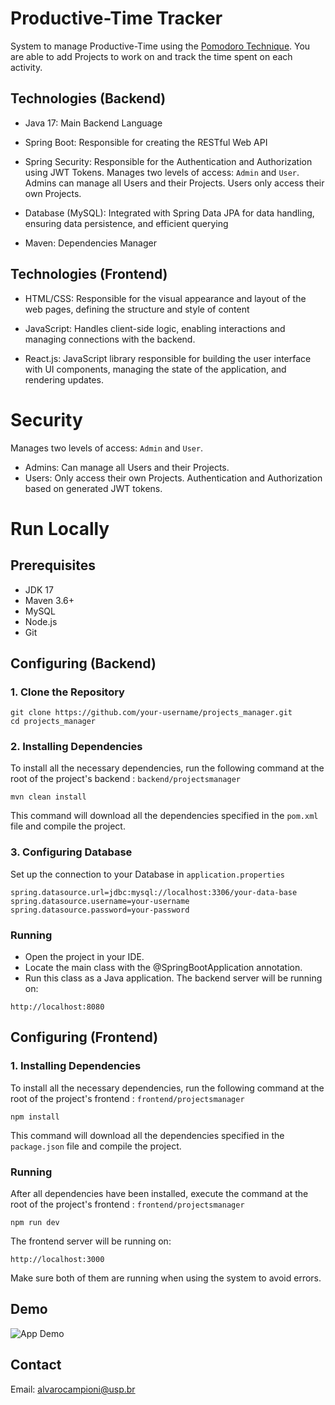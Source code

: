 # Productive-Time Tracker
System to manage Productive-Time using the [Pomodoro Technique](https://en.wikipedia.org/wiki/Pomodoro_Technique). You are able to add Projects to work on and track the time spent on each activity. 

## Technologies (Backend)
- Java 17: Main Backend Language

- Spring Boot: Responsible for creating the RESTful Web API

- Spring Security: Responsible for the Authentication and Authorization using JWT Tokens. Manages two levels of access: `Admin` and `User`. Admins can manage all Users and their Projects. Users only access their own Projects.

- Database (MySQL): Integrated with Spring Data JPA for data handling, ensuring data persistence, and efficient querying

- Maven: Dependencies Manager

## Technologies (Frontend)
- HTML/CSS: Responsible for the visual appearance and layout of the web pages, defining the structure and style of content

- JavaScript: Handles client-side logic, enabling interactions and managing connections with the backend.

- React.js: JavaScript library responsible for building the user interface with UI components, managing the state of the application, and rendering updates.

# Security
Manages two levels of access: `Admin` and `User`.
- Admins: Can manage all Users and their Projects. 
- Users: Only access their own Projects.
Authentication and Authorization based on generated JWT tokens.

# Run Locally

## Prerequisites
- JDK 17
- Maven 3.6+
- MySQL
- Node.js
- Git

## Configuring (Backend)

### 1. Clone the Repository
```
git clone https://github.com/your-username/projects_manager.git
cd projects_manager
```
### 2. Installing Dependencies
To install all the necessary dependencies, run the following command at the root of the project's backend : `backend/projectsmanager`
```
mvn clean install
```
This command will download all the dependencies specified in the `pom.xml` file and compile the project.

### 3. Configuring Database
Set up the connection to your Database in `application.properties`
```
spring.datasource.url=jdbc:mysql://localhost:3306/your-data-base
spring.datasource.username=your-username
spring.datasource.password=your-password
```

### Running
- Open the project in your IDE. 
- Locate the main class with the @SpringBootApplication annotation.
- Run this class as a Java application.
The backend server will be running on:
```
http://localhost:8080
```

## Configuring (Frontend)

### 1. Installing Dependencies
To install all the necessary dependencies, run the following command at the root of the project's frontend : `frontend/projectsmanager`
```
npm install
```
This command will download all the dependencies specified in the `package.json` file and compile the project.

### Running
After all dependencies have been installed, execute the command at the root of the project's frontend : `frontend/projectsmanager`
```
npm run dev
```
The frontend server will be running on:
```
http://localhost:3000

```

Make sure both of them are running when using the system to avoid errors.

## Demo

![App Demo](https://github.com/user-attachments/assets/0256c04c-bed6-4cfa-9318-c612df252224)

## Contact
Email: alvarocampioni@usp.br

